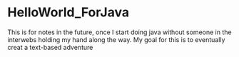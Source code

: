 HelloWorld_ForJava
==================

This is for notes in the future, once I start doing java without someone in the interwebs holding my hand along the way. My goal for this is to eventually creat a text-based adventure
